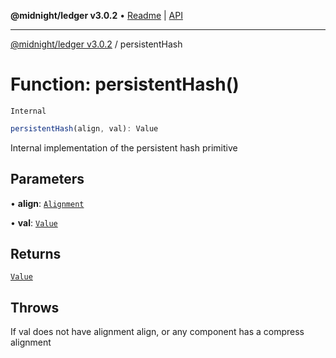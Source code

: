 **@midnight/ledger v3.0.2** • [Readme](../README.md) \| [API](../globals.md)

***

[@midnight/ledger v3.0.2](../README.md) / persistentHash

# Function: persistentHash()

`Internal`

```ts
persistentHash(align, val): Value
```

Internal implementation of the persistent hash primitive

## Parameters

• **align**: [`Alignment`](../type-aliases/Alignment.md)

• **val**: [`Value`](../type-aliases/Value.md)

## Returns

[`Value`](../type-aliases/Value.md)

## Throws

If val does not have alignment align, or any
component has a compress alignment
